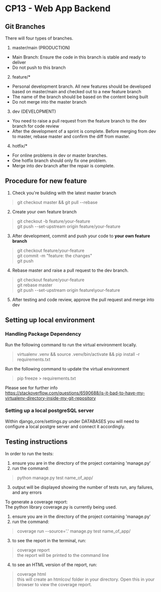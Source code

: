 # CP13 - Web App Backend

## Git Branches

There will four types of branches.  
1. master/main (PRODUCTION)  
  * Main Branch: Ensure the code in this branch is stable and ready to deliver  
  * Do not push to this branch  
2. feature/*  
  * Personal development branch. All new features should be developed based on master/main and checked out to a new feature branch  
  * The name of the branch should be based on the content being built  
  * Do not merge into the master branch  
3. dev (DEVELOPMENT)  
  * You need to raise a pull request from the feature branch to the dev branch for code review  
  * After the development of a sprint is complete. Before merging from dev to master, rebase master and confirm the diff from master.  
4. hotfix/*  
  * For online problems in dev or master branches.  
  * One hotfix branch should only fix one problem.  
  * Merge into dev branch after the repair is complete.  
  
## Procedure for new feature  
  
1. Check you're building with the latest master branch  
> git checkout master && git pull --rebase  
2. Create your own feature branch  
> git checkout -b feature/your-feature  
> git push --set-upstream origin feature/your-feature  
3. After development, commit and push your code to **your own feature branch**  
> git checkout feature/your-feature  
> git commit -m "feature: the changes"  
> git push  
4. Rebase master and raise a pull request to the dev branch.  
> git checkout feature/your-feature  
> git rebase master  
> git push --set-upstream origin feature\your-feature  
5. After testing and code review, approve the pull request and merge into dev  

## Setting up local environment

### Handling Package Dependency
Run the following command to run the virtual environment locally.  
> virtualenv .venv && source .venv/bin/activate && pip install -r requirements.txt  

Run the following command to update the virtual environment  
> pip freeze > requirements.txt  

Please see for further info  
https://stackoverflow.com/questions/6590688/is-it-bad-to-have-my-virtualenv-directory-inside-my-git-repository  

### Setting up a local postgreSQL server

Within django_core/settings.py under DATABASES you will need to configure a local postgre server and connect it accordingly.

## Testing instructions

In order to run the tests:  
1. ensure you are in the directory of the project containing 'manage.py'   
2. run the command:  
> python manage.py test name_of_app/  
3. output will be displayed showing the number of tests run, any failures, and any errors  
  
To generate a coverage report:  
The python library coverage.py is currently being used.  
1. ensure you are in the directory of the project containing 'manage.py'
2. run the command:  
> coverage run --source='.' manage.py test name_of_app/  
3. to see the report in the terminal, run:  
> coverage report  
> the report will be printed to the command line  
4. to see an HTML version of the report, run:  
> coverage html  
> this will create an htmlcov/ folder in your directory. Open this in your browser to view the coverage report.  